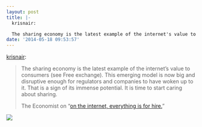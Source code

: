 ```yaml
---
layout: post
title: |-
  krisnair:

  The sharing economy is the latest example of the internet's value to consumers (see Free exchange). This emerging model is now...
date: '2014-05-18 09:53:57'
---
```


<p><p><a href="http://krisnair.com/post/85391471753/the-sharing-economy-is-the-latest-example-of-the" class="tumblr_blog">krisnair</a>:</p>

<blockquote><p>The sharing economy is the latest example of the internet’s value to consumers (see Free exchange). This emerging model is now big and disruptive enough for regulators and companies to have woken up to it. That is a sign of its immense potential. It is time to start caring about sharing.</p>
<p>The Economist on “<a href="http://www.economist.com/news/leaders/21573104-internet-everything-hire-rise-sharing-economy">on the internet, everything is for hire.</a>”</p></blockquote></p><p></p><img src="http://40.media.tumblr.com/5c1c84418cda891aa56be4bee35a0182/tumblr_n5e9mv656A1qz5128o1_1280.jpg">